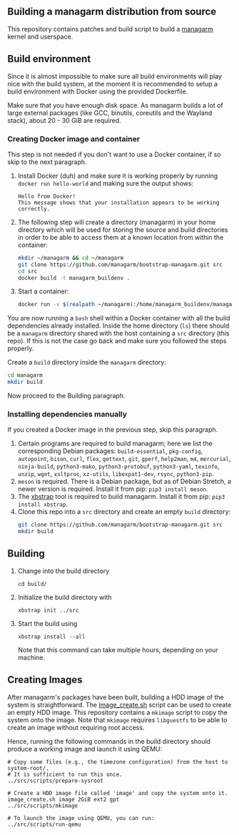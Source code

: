 
Building a managarm distribution from source
-------------

This repository contains patches and build script to build a [managarm](https://github.com/managarm/managarm) kernel and userspace.

## Build environment

Since it is almost impossible to make sure all build environments will play nice with
the build system, at the moment it is recommended to setup a build environment with Docker
using the provided Dockerfile.

Make sure that you have enough disk space. As managarm builds a lot of large external packages
(like GCC, binutils, coreutils and the Wayland stack), about 20 - 30 GiB are required.

### Creating Docker image and container

This step is not needed if you don't want to use a Docker container, if so skip to the next paragraph.

1.  Install Docker (duh) and make sure it is working properly by running `docker run hello-world`
    and making sure the output shows:
    ```
    Hello from Docker!
    This message shows that your installation appears to be working correctly.
    ```
1.  The following step will create a directory (managarm) in your home directory which will
    be used for storing the source and build directories in order to be able to access them
    at a known location from within the container:
    ```bash
    mkdir ~/managarm && cd ~/managarm
    git clone https://github.com/managarm/bootstrap-managarm.git src
    cd src
    docker build -t managarm_buildenv .
    ```
1.  Start a container:
    ```bash
    docker run -v $(realpath ~/managarm):/home/managarm_buildenv/managarm -it managarm_buildenv
    ```

You are now running a `bash` shell within a Docker container with all the build dependencies
already installed.
Inside the home directory (`ls`) there should be a `managarm` directory shared with the host
containing a `src` directory (this repo).
If this is not the case go back and make sure you followed the steps properly.

Create a `build` directory inside the `managarm` directory:
```bash
cd managarm
mkdir build
```

Now proceed to the Building paragraph.

### Installing dependencies manually

If you created a Docker image in the previous step, skip this paragraph.

1.  Certain programs are required to build managarm;
    here we list the corresponding Debian packages:
    `build-essential`, `pkg-config`, `autopoint`, `bison`, `curl`, `flex`, `gettext`, `git`, `gperf`, `help2man`, `m4`, `mercurial`, `ninja-build`, `python3-mako`, `python3-protobuf`, `python3-yaml`, `texinfo`, `unzip`, `wget`, `xsltproc`, `xz-utils`, `libexpat1-dev`, `rsync`, `python3-pip`.
1.  `meson` is required. There is a Debian package, but as of Debian Stretch, a newer version is required.
    Install it from pip: `pip3 install meson`.
1.  The [xbstrap](https://github.com/managarm/xbstrap) tool is required to build managarm. Install it from pip: `pip3 install xbstrap`.
1.  Clone this repo into a `src` directory and create an empty `build` directory:
    ```bash
    git clone https://github.com/managarm/bootstrap-managarm.git src
    mkdir build
    ```

## Building

1.  Change into the build directory
    ```
    cd build/
    ```
1.  Initialize the build directory with
    ```
    xbstrap init ../src
    ```
1.  Start the build using
    ```
    xbstrap install --all
    ```
    Note that this command can take multiple hours, depending on your machine.

## Creating Images

After managarm's packages have been built, building a HDD image of the system
is straightforward. The [image_create.sh](https://gitlab.com/qookei/image_create) script
can be used to create an empty HDD image. This repository contains a `mkimage` script
to copy the system onto the image. Note that `mkimage` requires `libguestfs`
to be able to create an image without requiring root access.

Hence, running the following commands in the build directory
should produce a working image and launch it using QEMU:
```
# Copy some files (e.g., the timezone configuration) from the host to system-root/.
# It is sufficient to run this once.
../src/scripts/prepare-sysroot

# Create a HDD image file called 'image' and copy the system onto it.
image_create.sh image 2GiB ext2 gpt
../src/scripts/mkimage

# To launch the image using QEMU, you can run:
../src/scripts/run-qemu
```

